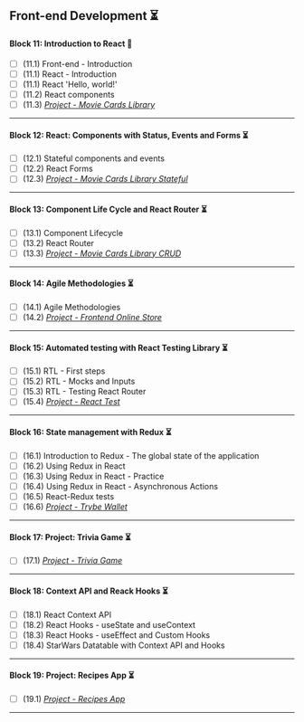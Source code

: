## Front-end Development :hourglass_flowing_sand:

#### Block 11: Introduction to React :triangular_flag_on_post:
- [ ] (11.1) Front-end - Introduction
- [ ] (11.1) React - Introduction
- [ ] (11.1) React 'Hello, world!'
- [ ] (11.2) React components
- [ ] (11.3) _[Project - Movie Cards Library]()_
<hr>

#### Block 12: React: Components with Status, Events and Forms :hourglass_flowing_sand:
- [ ] (12.1) Stateful components and events
- [ ] (12.2) React Forms
- [ ] (12.3) _[Project - Movie Cards Library Stateful]()_
<hr>

#### Block 13: Component Life Cycle and React Router :hourglass_flowing_sand:
- [ ] (13.1) Component Lifecycle
- [ ] (13.2) React Router
- [ ] (13.3) _[Project - Movie Cards Library CRUD]()_
<hr>

#### Block 14: Agile Methodologies :hourglass_flowing_sand:
- [ ] (14.1) Agile Methodologies
- [ ] (14.2) _[Project - Frontend Online Store]()_
<hr>

#### Block 15: Automated testing with React Testing Library :hourglass_flowing_sand:
- [ ] (15.1) RTL - First steps
- [ ] (15.2) RTL - Mocks and Inputs
- [ ] (15.3) RTL - Testing React Router
- [ ] (15.4) _[Project - React Test]()_
<hr>

#### Block 16: State management with Redux :hourglass_flowing_sand:
- [ ] (16.1) Introduction to Redux - The global state of the application
- [ ] (16.2) Using Redux in React
- [ ] (16.3) Using Redux in React - Practice
- [ ] (16.4) Using Redux in React - Asynchronous Actions
- [ ] (16.5) React-Redux tests
- [ ] (16.6) _[Project - Trybe Wallet]()_
<hr>

#### Block 17: Project: Trivia Game :hourglass_flowing_sand:
- [ ] (17.1) _[Project - Trivia Game]()_
<hr>

#### Block 18: Context API and Reack Hooks :hourglass_flowing_sand:
- [ ] (18.1) React Context API
- [ ] (18.2) React Hooks - useState and useContext
- [ ] (18.3) React Hooks - useEffect and Custom Hooks
- [ ] (18.4) StarWars Datatable with Context API and Hooks
<hr>

#### Block 19: Project: Recipes App :hourglass_flowing_sand:
- [ ] (19.1) _[Project - Recipes App]()_
<hr>
